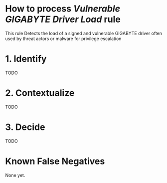 # How to process *Vulnerable GIGABYTE Driver Load* rule
This rule Detects the load of a signed and vulnerable GIGABYTE driver often used by threat actors or malware for privilege escalation

# 1. Identify
TODO

# 2. Contextualize
TODO

# 3. Decide
TODO

# Known False Negatives
None yet.
